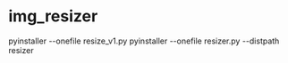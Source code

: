 # img_resizer

pyinstaller --onefile resize_v1.py
pyinstaller --onefile resizer.py --distpath resizer
